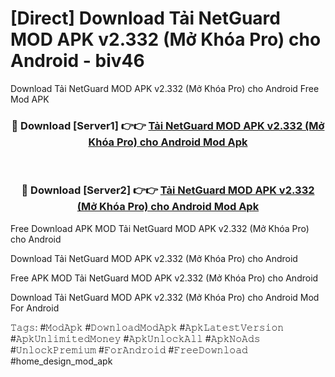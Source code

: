 # [Direct] Download Tải NetGuard MOD APK v2.332 (Mở Khóa Pro) cho Android - biv46
Download Tải NetGuard MOD APK v2.332 (Mở Khóa Pro) cho Android Free Mod APK

<div align="center">
<h3>🔴 Download [Server1] 👉👉 <a href="https://apk-comot.site?title=Tải_NetGuard_MOD_APK_v2.332_(Mở_Khóa_Pro)_cho_Android">Tải NetGuard MOD APK v2.332 (Mở Khóa Pro) cho Android Mod Apk</a></h3><br>

<h3>🔴 Download [Server2] 👉👉 <a href="https://apk-comot.site?title=Tải_NetGuard_MOD_APK_v2.332_(Mở_Khóa_Pro)_cho_Android">Tải NetGuard MOD APK v2.332 (Mở Khóa Pro) cho Android Mod Apk</a></h3>
</div>


Free Download APK MOD Tải NetGuard MOD APK v2.332 (Mở Khóa Pro) cho Android

Download Tải NetGuard MOD APK v2.332 (Mở Khóa Pro) cho Android 

Free APK MOD Tải NetGuard MOD APK v2.332 (Mở Khóa Pro) cho Android 

Download Tải NetGuard MOD APK v2.332 (Mở Khóa Pro) cho Android Mod For Android

𝚃𝚊𝚐𝚜: #𝙼𝚘𝚍𝙰𝚙𝚔 #𝙳𝚘𝚠𝚗𝚕𝚘𝚊𝚍𝙼𝚘𝚍𝙰𝚙𝚔 #𝙰𝚙𝚔𝙻𝚊𝚝𝚎𝚜𝚝𝚅𝚎𝚛𝚜𝚒𝚘𝚗 #𝙰𝚙𝚔𝚄𝚗𝚕𝚒𝚖𝚒𝚝𝚎𝚍𝙼𝚘𝚗𝚎𝚢 #𝙰𝚙𝚔𝚄𝚗𝚕𝚘𝚌𝚔𝙰𝚕𝚕 #𝙰𝚙𝚔𝙽𝚘𝙰𝚍𝚜 #𝚄𝚗𝚕𝚘𝚌𝚔𝙿𝚛𝚎𝚖𝚒𝚞𝚖 #𝙵𝚘𝚛𝙰𝚗𝚍𝚛𝚘𝚒𝚍 #𝙵𝚛𝚎𝚎𝙳𝚘𝚠𝚗𝚕𝚘𝚊𝚍 #home_design_mod_apk